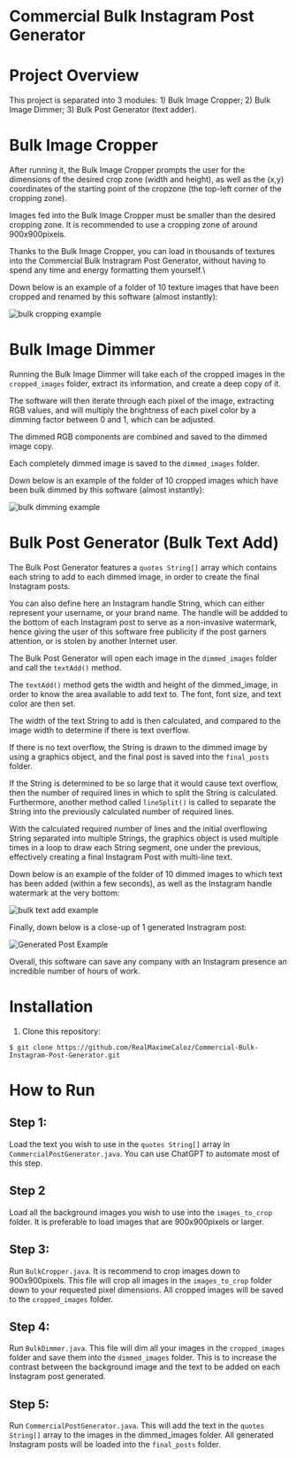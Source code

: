 # Commercial Bulk Instagram Post Generator
# Project Overview
This project is separated into 3 modules: 1) Bulk Image Cropper; 2) Bulk Image Dimmer; 3) Bulk Post Generator (text adder).

# Bulk Image Cropper
After running it, the Bulk Image Cropper prompts the user for the dimensions of the desired crop zone (width and height), as well as the (x,y) coordinates of the starting point of the cropzone (the top-left corner of the cropping zone).

Images fed into the Bulk Image Cropper must be smaller than the desired cropping zone. It is recommended to use a cropping zone of around 900x900pixels.

Thanks to the Bulk Image Cropper, you can load in thousands of textures into the Commercial Bulk Instragram Post Generator, without having to spend any time and energy formatting them yourself.\

Down below is an example of a folder of 10 texture images that have been cropped and renamed by this software (almost instantly):

![bulk cropping example](https://github.com/RealMaximeCaloz/Portfolio/blob/659ff8ed04789975d6ebd01467d5a3e4f0e59800/BULK_CROP_EXAMPLE.png)


# Bulk Image Dimmer
Running the Bulk Image Dimmer will take each of the cropped images in the `cropped_images` folder,  extract its information, and create a deep copy of it.

The software will then iterate through each pixel of the image, extracting RGB values, and will multiply the brightness of each pixel color by a dimming factor between 0 and 1, which can be adjusted.

The dimmed RGB components are combined and saved to the dimmed image copy.

Each completely dimmed image is saved to the `dimmed_images` folder.

Down below is an example of the folder of 10 cropped images which have been bulk dimmed by this software (almost instantly):

![bulk dimming example](https://github.com/RealMaximeCaloz/Portfolio/blob/main/BULK_DIM_EXAMPLE.png)

# Bulk Post Generator (Bulk Text Add)
The Bulk Post Generator features a `quotes String[]` array which contains each string to add to each dimmed image, in order to create the final Instagram posts.

You can also define here an Instagram handle String, which can either represent your username, or your brand name. The handle will be addded to the bottom of each Instagram post to serve as a non-invasive watermark, hence giving the user of this software free publicity if the post garners attention, or is stolen by another Internet user.

The Bulk Post Generator will open each image in the `dimmed_images` folder and call the `textAdd()` method.

The `textAdd()` method gets the width and height of the dimmed_image, in order to know the area available to add text to.
The font, font size, and text color are then set.

The width of the text String to add is then calculated, and compared to the image width to determine if there is text overflow.

If there is no text overflow, the String is drawn to the dimmed image by using a graphics object, and the final post is saved into the `final_posts` folder.

If the String is determined to be so large that it would cause text overflow, then the number of required lines in which to split the String is calculated.
Furthermore, another method called `lineSplit()` is called to separate the String into the previously calculated number of required lines.

With the calculated required number of lines and the initial overflowing String separated into multiple Strings, the graphics object is used multiple times in a loop to draw each String segment, one under the previous, effectively creating a final Instagram Post with multi-line text.

Down below is an example of the folder of 10 dimmed images to which text has been added (within a few seconds), as well as the Instagram handle watermark at the very bottom:

![bulk text add example](https://github.com/RealMaximeCaloz/Portfolio/blob/main/BULK_TEXT_ADD_EXAMPLE.png)

Finally, down below is a close-up of 1 generated Instragram post:

![Generated Post Example](https://github.com/RealMaximeCaloz/Portfolio/blob/659ff8ed04789975d6ebd01467d5a3e4f0e59800/GeneratedInstagramPostExample.jpg)

Overall, this software can save any company with an Instagram presence an incredible number of hours of work.

# Installation
1. Clone this repository:
```
$ git clone https://github.com/RealMaximeCaloz/Commercial-Bulk-Instagram-Post-Generator.git
```

# How to Run
## Step 1:
Load the text you wish to use in the `quotes String[]` array in `CommercialPostGenerator.java`. You can use ChatGPT to automate most of this step.
## Step 2
Load all the background images you wish to use into the `images_to_crop` folder. It is preferable to load images that are 900x900pixels or larger.
## Step 3:
Run `BulkCropper.java`. It is recommend to crop images down to 900x900pixels. This file will crop all images in the `images_to_crop` folder down to your requested pixel dimensions. All cropped images will be saved to the `cropped_images` folder.
## Step 4:
Run `BulkDimmer.java`. This file will dim all your images in the `cropped_images` folder and save them into the `dimmed_images` folder. This is to increase the contrast between the background image and the text to be added on each Instagram post generated.
## Step 5:
Run `CommercialPostGenerator.java`. This will add the text in the `quotes String[]` array to the images in the dimmed_images folder. All generated Instagram posts will be loaded into the `final_posts` folder.
